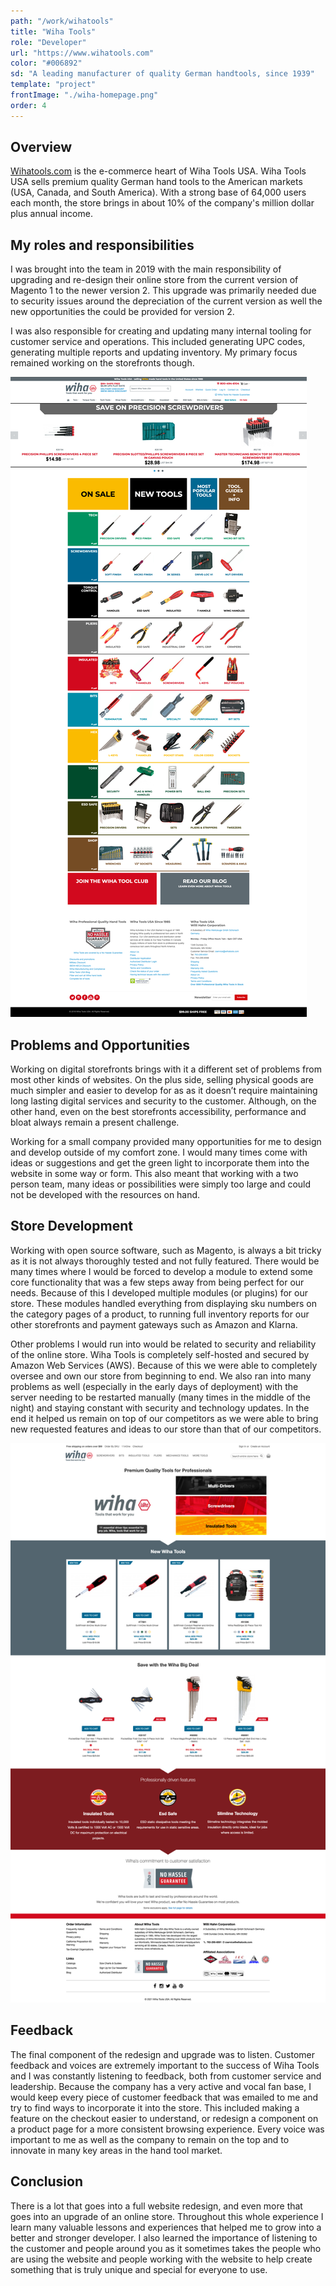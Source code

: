 ```yaml
---
path: "/work/wihatools"
title: "Wiha Tools"
role: "Developer"
url: "https://www.wihatools.com"
color: "#006892"
sd: "A leading manufacturer of quality German handtools, since 1939"
template: "project"
frontImage: "./wiha-homepage.png"
order: 4
---
```


## Overview

[Wihatools.com](https://wihatools.com) is the e-commerce heart of Wiha Tools USA. Wiha Tools USA sells premium quality German hand tools to the American markets (USA, Canada, and South America). With a strong base of 64,000 users each month, the store brings in about 10% of the company's million dollar plus annual income.

## My roles and responsibilities

I was brought into the team in 2019 with the main responsibility of upgrading and re-design their online store from the current version of Magento 1 to the newer version 2. This upgrade was primarily needed due to security issues around the depreciation of the current version as well the new opportunities the could be provided for version 2.

I was also responsible for creating and updating many internal tooling for customer service and operations. This included generating UPC codes, generating multiple reports and updating inventory. My primary focus remained working on the storefronts though.

![Original version of wihatools.com running on Magento 1](./wihatools-original.png)

## Problems and Opportunities

Working on digital storefronts brings with it a different set of problems from most other kinds of websites. On the plus side, selling physical goods are much simpler and easier to develop for as as it doesn’t require maintaining long lasting digital services and security to the customer. Although, on the other hand, even on the best storefronts accessibility, performance and bloat always remain a present challenge.

Working for a small company provided many opportunities for me to design and develop outside of my comfort zone. I would many times come with ideas or suggestions and get the green light to incorporate them into the website in some way or form. This also meant that working with a two person team, many ideas or possibilities were simply too large and could not be developed with the resources on hand.

## Store Development

Working with open source software, such as Magento, is always a bit tricky as it is not always thoroughly tested and not fully featured. There would be many times where I would be forced to develop a module to extend some core functionality that was a few steps away from being perfect for our needs. Because of this I developed multiple modules (or plugins) for our store. These modules handled everything from displaying sku numbers on the category pages of a product, to running full inventory reports for our other storefronts and payment gateways such as Amazon and Klarna.

Other problems I would run into would be related to security and reliability of the online store. Wiha Tools is completely self-hosted and secured by Amazon Web Services (AWS). Because of this we were able to completely oversee and own our store from beginning to end. We also ran into many problems as well (especially in the early days of deployment) with the server needing to be restarted manually (many times in the middle of the night) and staying constant with security and technology updates. In the end it helped us remain on top of our competitors as we were able to bring new requested features and ideas to our store than that of our competitors.

![Current version of wihatools.com running on Magento 2](./wihatools-current.png)

## Feedback

The final component of the redesign and upgrade was to listen. Customer feedback and voices are extremely important to the success of Wiha Tools and I was constantly listening to feedback, both from customer service and leadership. Because the company has a very active and vocal fan base, I would keep every piece of customer feedback that was emailed to me and try to find ways to incorporate it into the store. This included making a feature on the checkout easier to understand, or redesign a component on a product page for a more consistent browsing experience. Every voice was important to me as well as the company to remain on the top and to innovate in many key areas in the hand tool market.

## Conclusion

There is a lot that goes into a full website redesign, and even more that goes into an upgrade of an online store. Throughout this whole experience I learn many valuable lessons and experiences that helped me to grow into a better and stronger developer. I also learned the importance of listening to the customer and people around you as it sometimes takes the people who are using the website and people working with the website to help create something that is truly unique and special for everyone to use.
